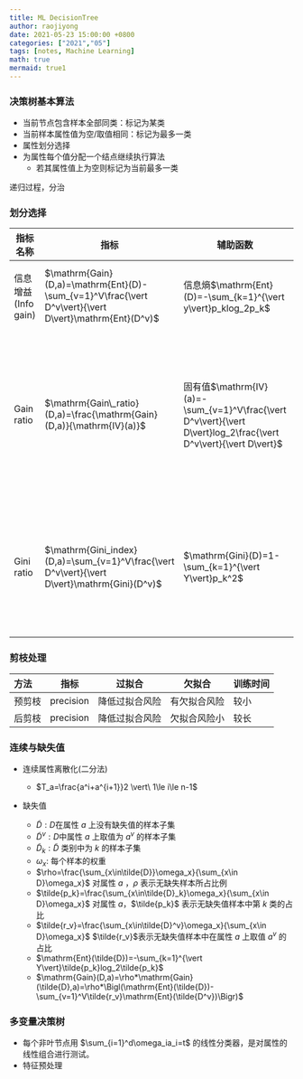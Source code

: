 ```yaml
---
title: ML DecisionTree
author: raojiyong
date: 2021-05-23 15:00:00 +0800
categories: ["2021","05"]
tags: [notes, Machine Learning]
math: true
mermaid: true1
---
```


### 决策树基本算法

- 当前节点包含样本全部同类：标记为某类
- 当前样本属性值为空/取值相同：标记为最多一类
- 属性划分选择
- 为属性每个值分配一个结点继续执行算法
  - 若其属性值上为空则标记为当前最多一类

递归过程，分治

### 划分选择

| 指标名称            | 指标                                                         | 辅助函数                                                     | 例子 | remark                                                       |
| ------------------- | ------------------------------------------------------------ | ------------------------------------------------------------ | ---- | ------------------------------------------------------------ |
| 信息增益(Info gain) | $\mathrm{Gain}(D,a)=\mathrm{Ent}(D)-\sum_{v=1}^V\frac{\vert D^v\vert}{\vert D\vert}\mathrm{Ent}(D^v)$ | 信息熵$\mathrm{Ent}(D)=-\sum_{k=1}^{\vert y\vert}p_klog_2p_k$ | ID3  | 对可取值数目较多的属性有偏好                                 |
| Gain ratio          | $\mathrm{Gain\_ratio}(D,a)=\frac{\mathrm{Gain}(D,a)}{\mathrm{IV}(a)}$ | 固有值$\mathrm{IV}(a)=-\sum_{v=1}^V\frac{\vert D^v\vert}{\vert D\vert}log_2\frac{\vert D^v\vert}{\vert D\vert}$ | C4.5 | 从候选划分中找出信息增益高于平均水平的属性，再从中选择增益率最高的 |
| Gini ratio          | $\mathrm{Gini_index}(D,a)=\sum_{v=1}^V\frac{\vert D^v\vert}{\vert D\vert}\mathrm{Gini}(D^v)$ | $\mathrm{Gini}(D)=1-\sum_{k=1}^{\vert Y\vert}p_k^2$          | CART | Gini指数为随机抽取两个样本类别标记不一致的概率，越小纯度越高 |

### 剪枝处理

| 方法   | 指标      | 过拟合         | 欠拟合       | 训练时间 |
| :----- | --------- | -------------- | ------------ | -------- |
| 预剪枝 | precision | 降低过拟合风险 | 有欠拟合风险 | 较小     |
| 后剪枝 | precision | 降低过拟合风险 | 欠拟合风险小 | 较长     |

### 连续与缺失值

- 连续属性离散化(二分法)
  - $T_a=\frac{a^i+a^{i+1}}2 \vert\ 1\le i\le n-1$

- 缺失值
  - $\tilde{D}:D$在属性 $a$ 上没有缺失值的样本子集
  - $\tilde{D}^v:D$中属性 $a$ 上取值为 $a^v$ 的样本子集
  - $\tilde{D}_k:\tilde{D}$ 类别中为 $k$ 的样本子集
  - $\omega_x:$ 每个样本的权重
  - $\rho=\frac{\sum_{x\in\tilde{D}}\omega_x}{\sum_{x\in D}\omega_x}$ 对属性 $a$ ，$\rho$ 表示无缺失样本所占比例
  - $\tilde{p_k}=\frac{\sum_{x\in\tilde{D}_k}\omega_x}{\sum_{x\in D}\omega_x}$ 对属性 $a$，$\tilde{p_k}$ 表示无缺失值样本中第 $k$ 类的占比
  - $\tilde{r_v}=\frac{\sum_{x\in\tilde{D}^v}\omega_x}{\sum_{x\in D}\omega_x}$ $\tilde{r_v}$表示无缺失值样本中在属性 $a$ 上取值 $a^v$ 的占比
  - $\mathrm{Ent}(\tilde{D})=-\sum_{k=1}^{\vert Y\vert}\tilde{p_k}log_2\tilde{p_k}$
  - $\mathrm{Gain}(D,a)=\rho*\mathrm{Gain}(\tilde{D},a)=\rho*\Bigl(\mathrm{Ent}(\tilde{D})-\sum_{v=1}^V\tilde{r_v}\mathrm{Ent}(\tilde{D^v})\Bigr)$

### 多变量决策树

- 每个非叶节点用 $\sum_{i=1}^d\omega_ia_i=t$ 的线性分类器，是对属性的线性组合进行测试。
- 特征预处理